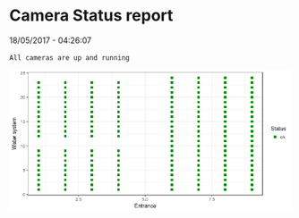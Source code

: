 Camera Status report
================
18/05/2017 - 04:26:07

    All cameras are up and running

![](camreport_files/figure-markdown_github/unnamed-chunk-2-1.png)
